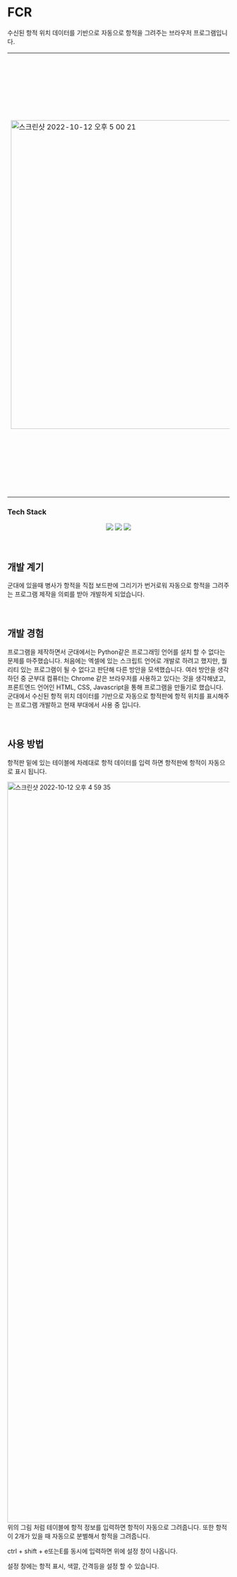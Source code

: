 # FCR
수신된 항적 위치 데이터를 기반으로 자동으로 항적을 그려주는 브라우저 프로그램입니다.


<table align="center" width='100%'>
    <tr>
        <td colspan=2><img width="700px" alt="스크린샷 2022-10-12 오후 5 00 21" src="https://user-images.githubusercontent.com/59727077/195285287-7d3ac7b4-ff98-4582-8964-bee4184f431e.png"></td>
        <td colspan=2><img width="1000px" alt="스크린샷 2022-10-12 오후 4 58 38" src="https://user-images.githubusercontent.com/59727077/195285268-cdbb9814-c797-42b9-be7a-4dd52e2d958c.png"></td>
    </tr>
</table>

### Tech Stack
<div align =center> 
  <img src="https://img.shields.io/badge/HTML5-E34F26?style=for-the-badge&logo=HTML5&logoColor=white"/>
  <img src="https://img.shields.io/badge/CSS-1572B6?style=for-the-badge&logo=CSS&logoColor=white"/>
  <img src="https://img.shields.io/badge/JavaScript-F7DF1E?style=for-the-badge&logo=JavaScript&logoColor=black">
</div>
<br>
<br>

### <h2>개발 계기</h2>
군대에 있을때 병사가 항적을 직접 보드판에 그리기가 번거로워 자동으로 항적을 그려주는 프로그램 제작을 의뢰를 받아 개발하게 되었습니다. 
<br><br><br>

### <h2>개발 경험</h2>
프로그램을 제작하면서 군대에서는 Python같은 프로그래밍 언어를 설치 할 수 없다는 문제를 마주했습니다. 처음에는 엑셀에 있는 스크립트 언어로 개발로 하려고 했지만, 퀄리티 있는 프로그램이 될 수 없다고 판단해 다른 방안을 모색했습니다. 여러 방안을 생각하던 중 군부대 컴퓨터는 Chrome 같은 브라우저를 사용하고 있다는 것을 생각해냈고, 프론트엔드 언어인 HTML, CSS, Javascript을 통해 프로그램을 만들기로 했습니다. 군대에서 수신된 항적 위치 데이터를 기반으로 자동으로 항적판에 항적 위치를 표시해주는 프로그램 개발하고 현재 부대에서 사용 중 입니다. 
<br><br><br>

### <h2>사용 방법</h2>
항적판 밑에 있는 테이블에 차례대로 항적 데이터를 입력
하면 항적판에 항적이 자동으로 표시 됩니다.

<img width="1680" alt="스크린샷 2022-10-12 오후 4 59 35" src="https://user-images.githubusercontent.com/59727077/195286673-3ea3f21b-2345-4541-a902-cee0537f5edc.png">
위의 그림 처럼 테이블에 항적 정보를 입력하면 항적이 자동으로 그려줍니다. 또한 항적이 2개가 있을 때 자동으로 분별해서 항적을 그려줍니다. 

ctrl + shift + e또는E를 동시에 입력하면 위에 설정 창이 나옵니다. 

설정 창에는 항적 표시, 색깔, 간격등을 설정 할 수 있습니다. 

<br><br><br>
